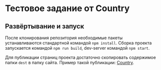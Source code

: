 # Тестовое задание от Country

## Развёртывание и запуск

После клонирования репозитория необходимые пакеты устанавливаются стандартной
командой `npm install`. Сборка проекта запускается командой `npm run build`,
dev-server командой `npm start`.

Для публикации страниц проекта достаточно скопировать содержимое папки
`dest` в папку сайта. Пример такой публикации: [Country](http://myfirstsite.h1n.ru/).
